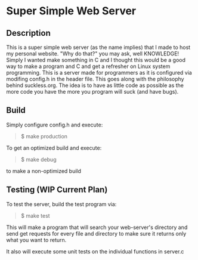 # Super Simple Web Server #
## Description ##
This is a super simple web server (as the name implies) that I made to host my
personal website. "Why do that?" you may ask, well KNOWLEDGE! Simply I wanted
make something in C and I thought this would be a good way to make a program
and C and get a refresher on Linux system programming. This is a server made
for programmers as it is configured via modifing config.h in the header file.
This goes along with the philosophy behind suckless.org. The idea is to have as
little code as possible as the more code you have the more you program will
suck (and have bugs).

## Build ##
Simply configure config.h and execute:
> $ make production

To get an optimized build and execute:
> $ make debug

to make a non-optimized build

## Testing (WIP Current Plan) ##
To test the server, build the test program via:
> $ make test

This will make a program that will search your web-server's directory and send
get requests for every file and directory to make sure it returns only what you
want to return.

It also will execute some unit tests on the individual functions in server.c
